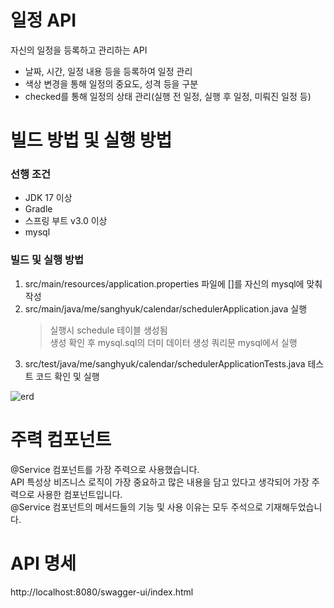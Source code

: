 # 일정 API
 자신의 일정을 등록하고 관리하는 API
 - 날짜, 시간, 일정 내용 등을 등록하여 일정 관리
 - 색상 변경을 통해 일정의 중요도, 성격 등을 구분
 - checked를 통해 일정의 상태 관리(실행 전 일정, 실행 후 일정, 미뤄진 일정 등)

# 빌드 방법 및 실행 방법

### 선행 조건
 - JDK 17 이상
 - Gradle
 - 스프링 부트 v3.0 이상
 - mysql

### 빌드 및 실행 방법
1. src/main/resources/application.properties 파일에 []를 자신의 mysql에 맞춰 작성
2. src/main/java/me/sanghyuk/calendar/schedulerApplication.java 실행
   > 실행시 schedule 테이블 생성됨        
   > 생성 확인 후 mysql.sql의 더미 데이터 생성 쿼리문 mysql에서 실행
3. src/test/java/me/sanghyuk/calendar/schedulerApplicationTests.java 테스트 코드 확인 및 실행

![erd](https://github.com/user-attachments/assets/411b465e-53fe-4425-bbac-6cd5e97ec8eb)


# 주력 컴포넌트
@Service 컴포넌트를 가장 주력으로 사용했습니다.        
API 특성상 비즈니스 로직이 가장 중요하고 많은 내용을 담고 있다고 생각되어 가장 주력으로 사용한 컴포넌트입니다.              
@Service 컴포넌트의 메서드들의 기능 및 사용 이유는 모두 주석으로 기재해두었습니다.


# API 명세
http://localhost:8080/swagger-ui/index.html
